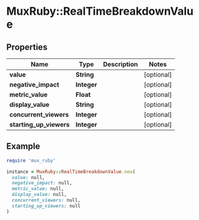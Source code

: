 # MuxRuby::RealTimeBreakdownValue

## Properties

| Name | Type | Description | Notes |
| ---- | ---- | ----------- | ----- |
| **value** | **String** |  | [optional] |
| **negative_impact** | **Integer** |  | [optional] |
| **metric_value** | **Float** |  | [optional] |
| **display_value** | **String** |  | [optional] |
| **concurrent_viewers** | **Integer** |  | [optional] |
| **starting_up_viewers** | **Integer** |  | [optional] |

## Example

```ruby
require 'mux_ruby'

instance = MuxRuby::RealTimeBreakdownValue.new(
  value: null,
  negative_impact: null,
  metric_value: null,
  display_value: null,
  concurrent_viewers: null,
  starting_up_viewers: null
)
```

